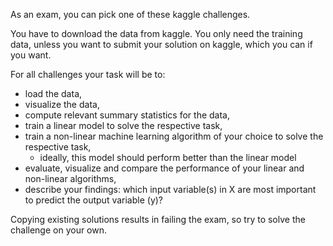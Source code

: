As an exam, you can pick one of these kaggle challenges.

You have to download the data from kaggle. You only need the training data,
unless you want to submit your solution on kaggle, which you can if you want.

For all challenges your task will be to:

- load the data,
- visualize the data,
- compute relevant summary statistics for the data,
- train a linear model to solve the respective task,
- train a non-linear machine learning algorithm of your choice to solve the respective task,
  - ideally, this model should perform better than the linear model 
- evaluate, visualize and compare the performance of your linear and non-linear algorithms,
- describe your findings: which input variable(s) in X are most important to predict the output variable (y)? 

Copying existing solutions results in failing the exam,
so try to solve the challenge on your own.